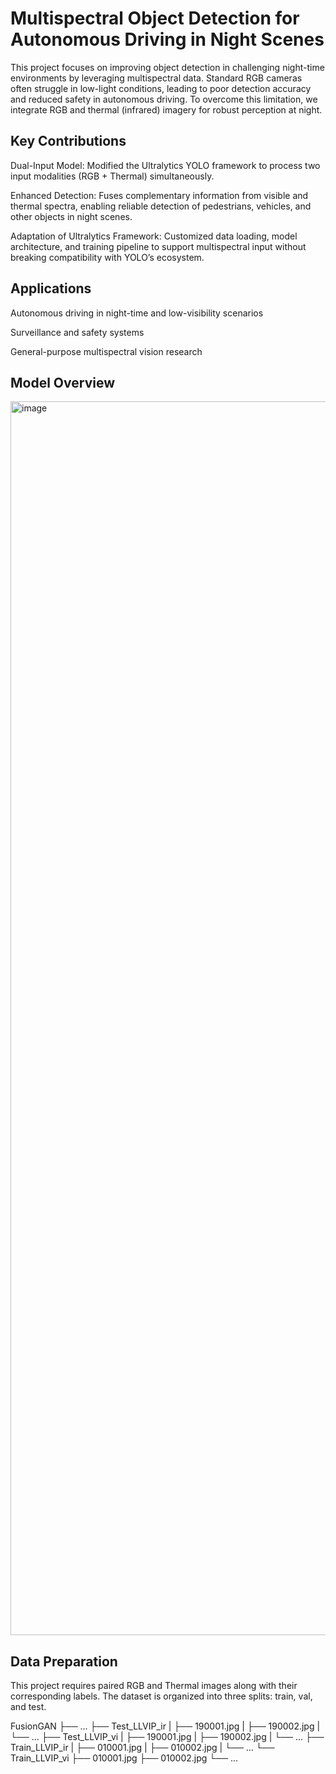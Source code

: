 # Multispectral Object Detection for Autonomous Driving in Night Scenes

This project focuses on improving object detection in challenging night-time environments by leveraging multispectral data. Standard RGB cameras often struggle in low-light conditions, leading to poor detection accuracy and reduced safety in autonomous driving. To overcome this limitation, we integrate RGB and thermal (infrared) imagery for robust perception at night.

## Key Contributions

Dual-Input Model: Modified the Ultralytics YOLO framework to process two input modalities (RGB + Thermal) simultaneously.

Enhanced Detection: Fuses complementary information from visible and thermal spectra, enabling reliable detection of pedestrians, vehicles, and other objects in night scenes.

Adaptation of Ultralytics Framework: Customized data loading, model architecture, and training pipeline to support multispectral input without breaking compatibility with YOLO’s ecosystem.

## Applications

Autonomous driving in night-time and low-visibility scenarios

Surveillance and safety systems

General-purpose multispectral vision research


## Model Overview

<img width="5120" height="1974" alt="image" src="https://github.com/user-attachments/assets/b6ef4233-1279-4a1b-856b-f5325b5124cc" />

## Data Preparation 

This project requires paired RGB and Thermal images along with their corresponding labels. The dataset is organized into three splits: train, val, and test.

FusionGAN
├── ...
├── Test_LLVIP_ir
|   ├── 190001.jpg
|   ├── 190002.jpg
|   └── ...
├── Test_LLVIP_vi
|   ├── 190001.jpg
|   ├── 190002.jpg
|   └── ...
├── Train_LLVIP_ir
|   ├── 010001.jpg
|   ├── 010002.jpg
|   └── ...
└── Train_LLVIP_vi
    ├── 010001.jpg
    ├── 010002.jpg
    └── ...
